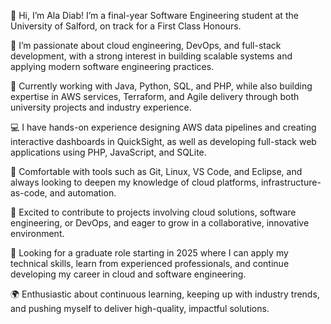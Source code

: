 👋 Hi, I’m Ala Diab! I’m a final-year Software Engineering student at the University of Salford, on track for a First Class Honours.

👀 I’m passionate about cloud engineering, DevOps, and full-stack development, with a strong interest in building scalable systems and applying modern software engineering practices.

🌱 Currently working with Java, Python, SQL, and PHP, while also building expertise in AWS services, Terraform, and Agile delivery through both university projects and industry experience.

💻 I have hands-on experience designing AWS data pipelines and creating interactive dashboards in QuickSight, as well as developing full-stack web applications using PHP, JavaScript, and SQLite.

🔧 Comfortable with tools such as Git, Linux, VS Code, and Eclipse, and always looking to deepen my knowledge of cloud platforms, infrastructure-as-code, and automation.

🚀 Excited to contribute to projects involving cloud solutions, software engineering, or DevOps, and eager to grow in a collaborative, innovative environment.

🎯 Looking for a graduate role starting in 2025 where I can apply my technical skills, learn from experienced professionals, and continue developing my career in cloud and software engineering.

🌍 Enthusiastic about continuous learning, keeping up with industry trends, and pushing myself to deliver high-quality, impactful solutions.
